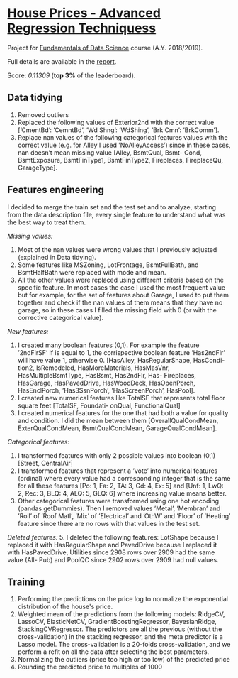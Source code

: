 # [House Prices - Advanced Regression Techniquess](https://www.kaggle.com/c/house-prices-advanced-regression-techniques)

Project for [Fundamentals of Data Science](https://sites.google.com/di.uniroma1.it/fds-2021-2022/home?authuser=0) course (A.Y. 2018/2019).

Full details are available in the [report](./report2019.pdf).

Score: _0.11309_ (**top 3%** of the leaderboard).

## Data tidying​
1. Removed outliers
2. Replaced the following values of Exterior2nd with the correct value [’CmentBd’: ’CemntBd’, ’Wd Shng’:
’WdShing’, ’Brk Cmn’: ’BrkComm’].
3. Replace nan values of the following categorical features values with the correct value (e.g. for Alley I used ’NoAlleyAccess’) since in these cases, nan doesn’t mean missing value [Alley, BsmtQual, Bsmt- Cond, BsmtExposure, BsmtFinType1, BsmtFinType2, Fireplaces, FireplaceQu, GarageType].

## Features engineering​
I decided to merge the train set and the test set and to analyze, starting from the data description file, every single feature to understand what was the best way to treat them.

_Missing values:_
1. Most of the nan values were wrong values that I previously adjusted (explained in Data tidying).
2. Some features like MSZoning, LotFrontage, BsmtFullBath, and BsmtHalfBath were replaced with mode and mean.
3. All the other values were replaced using different criteria based on the specific feature. In most cases the case I used the most frequent value but for example, for the set of features about Garage, I used to put them together and check if the nan values of them means that they have no garage, so in these cases I filled the missing field with 0 (or with the corrective categorical value).

_New features:_
1. I created many boolean features (0,1). For example the feature ’2ndFlrSF’ if is equal to 1, the corrispective boolean feature ’Has2ndFlr’ will have value 1, otherwise 0. [HasAlley, HasRegularShape, HasCondi- tion2, IsRemodeled, HasMoreMaterials, HasMasVnr, HasMultipleBsmtType, HasBsmt, Has2ndFlr, Has- Fireplaces, HasGarage, HasPavedDrive, HasWoodDeck, HasOpenPorch, HasEnclPorch, ’Has3SsnPorch’, ’HasScreenPorch’, HasPool].
2. I created new numerical features like TotalSF that represents total floor square feet [TotalSF, Foundati- onQual, FunctionalQual]
3. I created numerical features for the one that had both a value for quality and condition. I did the mean between them [OverallQualCondMean, ExterQualCondMean, BsmtQualCondMean, GarageQualCondMean].

_Categorical features:_
1. I transformed features with only 2 possible values into boolean (0,1) [Street, CentralAir]
2. I transformed features that represent a ’vote’ into numerical features (ordinal) where every value had  a corresponding integer that is the same for all these features [Po: 1, Fa: 2, TA: 3, Gd: 4, Ex: 5] and
[Unf: 1, LwQ: 2, Rec: 3, BLQ: 4, ALQ: 5, GLQ: 6] where increasing value means better.
3. Other categorical features were transformed using one hot encoding (pandas getDummies). Then I removed values ’Metal’, ’Membran’ and ’Roll’ of ’Roof Matl’, ’Mix’ of ’Electrical’ and ’OthW’ and ’Floor’ of ’Heating’ feature since there are no rows with that values in the test set.

_Deleted features:_
5. I deleted the following features: LotShape because I replaced it with HasRegularShape and PavedDrive because I replaced it with HasPavedDrive, Utilities since 2908 rows over 2909 had the same value (All- Pub) and PoolQC since 2902 rows over 2909 had null values.


## Training​
1. Performing the predictions on the price log to normalize the exponential distribution of the house's price.
2. Weighted mean of the predictions from the following models: RidgeCV, LassoCV, ElasticNetCV, GradientBoostingRegressor, BayesianRidge, StackingCVRegressor. The predictors are all the previous (without the cross-validation) in the stacking regressor, and the meta predictor is a Lasso model. The cross-validation is a 20-folds cross-validation, and we perform a refit on all the data after selecting the best parameters.
3. Normalizing the outliers (price too high or too low) of the predicted price
4. Rounding the predicted price to multiples of 1000
